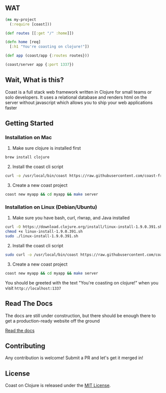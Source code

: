 ## WAT

```clojure
(ns my-project
  (:require [coast]))

(def routes [[:get "/" :home]])

(defn home [req]
  [:h1 "You're coasting on clojure!"])

(def app (coast/app {:routes routes}))

(coast/server app {:port 1337})
```

## Wait, What is this?

Coast is a full stack web framework written in Clojure for small teams or solo developers. It uses a relational database and renders html on the server without javascript which allows you to ship your web applications faster

## Getting Started

### Installation on Mac

1. Make sure clojure is installed first

```bash
brew install clojure
```

2. Install the coast cli script

```bash
curl -o /usr/local/bin/coast https://raw.githubusercontent.com/coast-framework/coast/master/coast && chmod a+x /usr/local/bin/coast
```

3. Create a new coast project

```bash
coast new myapp && cd myapp && make server
```

### Installation on Linux (Debian/Ubuntu)

1. Make sure you have bash, curl, rlwrap, and Java installed

```bash
curl -O https://download.clojure.org/install/linux-install-1.9.0.391.sh
chmod +x linux-install-1.9.0.391.sh
sudo ./linux-install-1.9.0.391.sh
```

2. Install the coast cli script

```bash
sudo curl -o /usr/local/bin/coast https://raw.githubusercontent.com/coast-framework/coast/master/coast && sudo chmod a+x /usr/local/bin/coast
```

3. Create a new coast project

```bash
coast new myapp && cd myapp && make server
```

You should be greeted with the text "You're coasting on clojure!"
when you visit `http://localhost:1337`

## Read The Docs

The docs are still under construction, but there should be enough there
to get a production-ready website off the ground

[Read the docs](docs/README.md)

## Contributing

Any contribution is welcome! Submit a PR and let's get it merged in!

## License

Coast on Clojure is released under the [MIT License](https://opensource.org/licenses/MIT).
